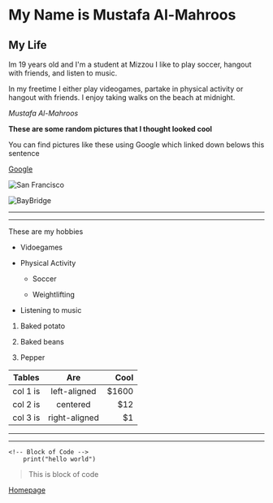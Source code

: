 

# My Name is Mustafa Al-Mahroos

## My Life

Im 19 years old and I'm a student at Mizzou I like to play soccer, hangout with friends, and listen to music. 

In my freetime I either play videogames, partake in physical activity or hangout with friends. I enjoy taking walks on the beach at midnight.

*Mustafa Al-Mahroos*

**These are some random pictures that I thought looked cool** 

You can find pictures like these using Google which linked down belows this sentence

[Google](https://www.google.com/)





![San Francisco](https://f.dale.onl/mu/all/photos/SanFrancisco.jpg)

![BayBridge](https://f.dale.onl/mu/all/photos/BayBridge.jpg)

- - -

- - -
These are my hobbies
* Vidoegames

* Physical Activity

  * Soccer

  * Weightlifting

* Listening to music

<!-- OL -->

1. Baked potato

2. Baked beans

3. Pepper

<!-- Table -->

| Tables   |      Are      |  Cool |
|----------|:-------------:|------:|
| col 1 is |  left-aligned | $1600 |
| col 2 is |    centered   |   $12 |
| col 3 is | right-aligned |    $1 |

<!-- Horizontal Rule -->

- - -

- - -

    <!-- Block of Code -->
        print("hello world")

> This is block of code

[Homepage](https://github.com/Mus-2000/Infotc1000)
